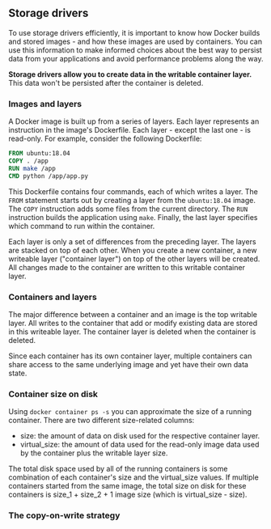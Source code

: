 ## Storage drivers

To use storage drivers efficiently, it is important to know how Docker builds and stored images - and how these images
are used by containers. You can use this information to make informed choices about the best way to persist data from
your applications and avoid performance problems along the way.

**Storage drivers allow you to create data in the writable container layer.** This data won't be persisted after the
container is deleted.

### Images and layers

A Docker image is built up from a series of layers. Each layer represents an instruction in the image's Dockerfile. Each
layer - except the last one - is read-only. For example, consider the following Dockerfile:

```Dockerfile
FROM ubuntu:18.04
COPY . /app
RUN make /app
CMD python /app/app.py
```

This Dockerfile contains four commands, each of which writes a layer. The `FROM` statement starts out by creating a
layer from the `ubuntu:18.04` image. The `COPY` instruction adds some files from the current directory. The `RUN`
instruction builds the application using `make`. Finally, the last layer specifies which command to run within the
container.

Each layer is only a set of differences from the preceding layer. The layers are stacked on top of each other. When you
create a new container, a new writeable layer ("container layer") on top of the other layers will be created. All
changes made to the container are written to this writable container layer.

### Containers and layers

The major difference between a container and an image is the top writable layer. All writes to the container that add or
modify existing data are stored in this writeable layer. The container layer is deleted when the container is deleted.

Since each container has its own container layer, multiple containers can share access to the same underlying image and
yet have their own data state.

### Container size on disk

Using `docker container ps -s` you can approximate the size of a running container. There are two different size-related
columns:
* size: the amount of data on disk used for the respective container layer.
* virtual_size: the amount of data used for the read-only image data used by the container plus the writable layer size.

The total disk space used by all of the running containers is some combination of each container's size and the
virtual_size values. If multiple containers started from the same image, the total size on disk for these containers
is size_1 + size_2 + 1 image size (which is virtual_size - size).

### The copy-on-write strategy


